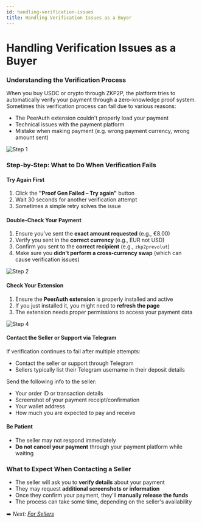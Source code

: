 ```yaml
---
id: handling-verification-issues
title: Handling Verification Issues as a Buyer
---
```


# Handling Verification Issues as a Buyer

### Understanding the Verification Process

When you buy USDC or crypto through ZKP2P, the platform tries to automatically verify your payment through a zero-knowledge proof system. Sometimes this verification process can fail due to various reasons:

- The PeerAuth extension couldn't properly load your payment  
- Technical issues with the payment platform  
- Mistake when making payment (e.g. wrong payment currency, wrong amount sent)  

![Step 1](/img/verification/VerificationStep1.avif)



### Step-by-Step: What to Do When Verification Fails

#### Try Again First

1. Click the **"Proof Gen Failed – Try again"** button  
2. Wait 30 seconds for another verification attempt  
3. Sometimes a simple retry solves the issue  

#### Double-Check Your Payment

1. Ensure you've sent the **exact amount requested** (e.g., €8.00)  
2. Verify you sent in the **correct currency** (e.g., EUR not USD)  
3. Confirm you sent to the **correct recipient** (e.g., `zkp2prevolut`)  
4. Make sure you **didn't perform a cross-currency swap** (which can cause verification issues)

![Step 2](/img/verification/VerificationStep2.avif)


#### Check Your Extension

1. Ensure the **PeerAuth extension** is properly installed and active  
2. If you just installed it, you might need to **refresh the page**  
3. The extension needs proper permissions to access your payment data  

![Step 4](/img/verification/VerificationStep4.png)

#### Contact the Seller or Support via Telegram

If verification continues to fail after multiple attempts:

- Contact the seller or support through Telegram  
- Sellers typically list their Telegram username in their deposit details  

Send the following info to the seller:

- Your order ID or transaction details  
- Screenshot of your payment receipt/confirmation  
- Your wallet address  
- How much you are expected to pay and receive  

#### Be Patient

- The seller may not respond immediately  
- **Do not cancel your payment** through your payment platform while waiting  

### What to Expect When Contacting a Seller

- The seller will ask you to **verify details** about your payment  
- They may request **additional screenshots or information**  
- Once they confirm your payment, they'll **manually release the funds**  
- The process can take some time, depending on the seller's availability  

➡️ _Next: [For Sellers](../../for-sellers/provide-liquidity-sell-usdc.md)_
